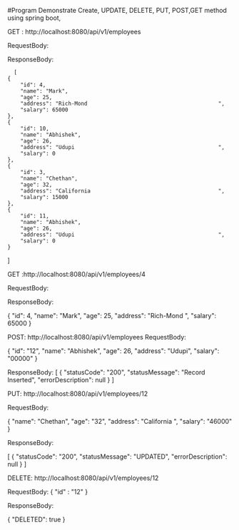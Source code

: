 #Program Demonstrate Create, UPDATE, DELETE, PUT, POST,GET method using spring boot,

GET : http://localhost:8080/api/v1/employees

RequestBody: 



ResponseBody: 

      [
    {
        "id": 4,
        "name": "Mark",
        "age": 25,
        "address": "Rich-Mond                                         ",
        "salary": 65000
    },
    {
        "id": 10,
        "name": "Abhishek",
        "age": 26,
        "address": "Udupi                                             ",
        "salary": 0
    },
    {
        "id": 3,
        "name": "Chethan",
        "age": 32,
        "address": "California                                        ",
        "salary": 15000
    },
    {
        "id": 11,
        "name": "Abhishek",
        "age": 26,
        "address": "Udupi                                             ",
        "salary": 0
    }
]

GET :http://localhost:8080/api/v1/employees/4

RequestBody: 


ResponseBody: 

{
    "id": 4,
    "name": "Mark",
    "age": 25,
    "address": "Rich-Mond                                         ",
    "salary": 65000
}


POST: http://localhost:8080/api/v1/employees
RequestBody: 

{
    "id": "12",
    "name": "Abhishek",
    "age": 26,
    "address": "Udupi",
    "salary": "00000"
}

ResponseBody: 
  [
    {
        "statusCode": "200",
        "statusMessage": "Record Inserted",
        "errorDescription": null
    }
  ]
  
  
 PUT:  http://localhost:8080/api/v1/employees/12
 
 RequestBody: 
 
 {
    "name": "Chethan",
    "age": "32",
    "address": "California                                        ",
    "salary": "46000"
}

ResponseBody: 

[
    {
        "statusCode": "200",
        "statusMessage": "UPDATED",
        "errorDescription": null
    }
]


DELETE: http://localhost:8080/api/v1/employees/12

RequestBody: 
{
    "id" : "12"
}

ResponseBody: 

{
    "DELETED": true
}



            
